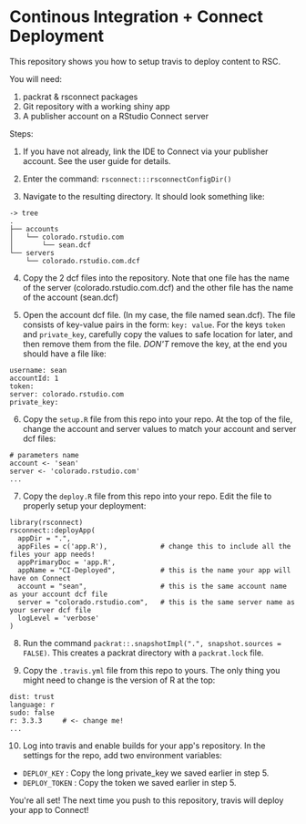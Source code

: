 # Continous Integration + Connect Deployment

This repository shows you how to setup travis to deploy content to RSC. 

You will need:

1. packrat & rsconnect packages 
2. Git repository with a working shiny app
3. A publisher account on a RStudio Connect server


Steps:


1. If you have not already, link the IDE to Connect via your publisher account. See the user guide for details.

2. Enter the command:
`rsconnect:::rsconnectConfigDir()`

3. Navigate to the resulting directory. It should look something like:

```
-> tree
.
├── accounts
│   └── colorado.rstudio.com
│       └── sean.dcf
└── servers
    └── colorado.rstudio.com.dcf
```

4. Copy the 2 dcf files into the repository. Note that one file has the name of the server (colorado.rstudio.com.dcf) and the other file has the name of the account (sean.dcf)

5. Open the account dcf file. (In my case, the file named sean.dcf). The file consists of key-value pairs in the form: `key: value`. For the keys `token` and `private_key`, carefully copy the values to safe location for later, and then remove them from the file. *DON'T* remove the key, at the end you should have a file like:

```
username: sean
accountId: 1
token: 
server: colorado.rstudio.com
private_key: 
```

6. Copy the `setup.R` file from this repo into your repo. At the top of the file, change the account and server values to match your account and server dcf files:

```
# parameters name
account <- 'sean'
server <- 'colorado.rstudio.com'
...
```

7. Copy the `deploy.R` file from this repo into your repo. Edit the file to properly setup your deployment:

```
library(rsconnect)
rsconnect::deployApp(
  appDir = ".",
  appFiles = c('app.R'),             # change this to include all the files your app needs!
  appPrimaryDoc = 'app.R',          
  appName = "CI-Deployed",           # this is the name your app will have on Connect
  account = "sean",                  # this is the same account name as your account dcf file
  server = "colorado.rstudio.com",   # this is the same server name as your server dcf file
  logLevel = 'verbose'
)
```

8. Run the command `packrat::.snapshotImpl(".", snapshot.sources = FALSE)`. This creates a packrat directory with a `packrat.lock` file.

9. Copy the `.travis.yml` file from this repo to yours. The only thing you might need to change is the version of R at the top:

```
dist: trust
language: r
sudo: false
r: 3.3.3     # <- change me!
...
```

10. Log into travis and enable builds for your app's repository. In the settings for the repo, add two environment variables:
  - `DEPLOY_KEY` : Copy the long private_key we saved earlier in step 5.
  - `DEPLOY_TOKEN` : Copy the token we saved earlier in step 5.
  
You're all set! The next time you push to this repository, travis will deploy your app to Connect!
